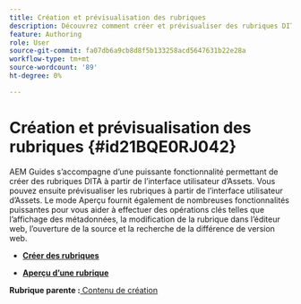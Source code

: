 ```yaml
---
title: Création et prévisualisation des rubriques
description: Découvrez comment créer et prévisualiser des rubriques DITA à partir de l’interface utilisateur Assets dans AEM Guides.
feature: Authoring
role: User
source-git-commit: fa07db6a9cb8d8f5b133258acd5647631b22e28a
workflow-type: tm+mt
source-wordcount: '89'
ht-degree: 0%

---
```


# Création et prévisualisation des rubriques {#id21BQE0RJ042}

AEM Guides s’accompagne d’une puissante fonctionnalité permettant de créer des rubriques DITA à partir de l’interface utilisateur d’Assets. Vous pouvez ensuite prévisualiser les rubriques à partir de l’interface utilisateur d’Assets. Le mode Aperçu fournit également de nombreuses fonctionnalités puissantes pour vous aider à effectuer des opérations clés telles que l’affichage des métadonnées, la modification de la rubrique dans l’éditeur web, l’ouverture de la source et la recherche de la différence de version web.

- **[Créer des rubriques](web-editor-create-topics.md)**

- **[Aperçu d’une rubrique](web-editor-preview-topics.md)**


**Rubrique parente :**[ Contenu de création](authoring-content.md)
